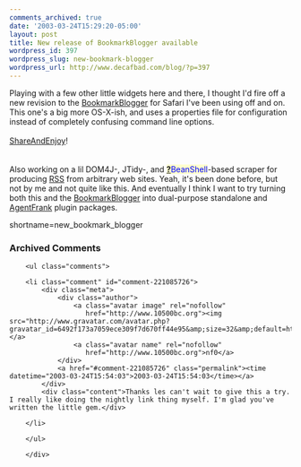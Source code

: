 ```yaml
---
comments_archived: true
date: '2003-03-24T15:29:20-05:00'
layout: post
title: New release of BookmarkBlogger available
wordpress_id: 397
wordpress_slug: new-bookmark-blogger
wordpress_url: http://www.decafbad.com/blog/?p=397
---
```

Playing with a few other little widgets here and there, I thought I'd 
fire off a new revision to the <a href="http://www.decafbad.com/twiki/bin/view/Main/BookmarkBlogger">BookmarkBlogger</a> for Safari I've been using
off and on.  This one's a big more OS-X-ish, and uses a properties file
for configuration instead of completely confusing command line options.
<br /><br />
<a href="http://www.decafbad.com/twiki/bin/view/Main/ShareAndEnjoy">ShareAndEnjoy</a>!  
<br /><br />
Also working on a lil DOM4J-, JTidy-, and <span style='background : #FFFFCE;'><a href="http://www.decafbad.com/twiki/bin/edit/Main/BeanShell?topicparent=Main.FilterData"><b>?</b></a><font color="#0000FF">BeanShell</font></span>-based scraper
for producing <a href="http://www.decafbad.com/twiki/bin/view/Main/RSS">RSS</a> from arbitrary web sites.  Yeah, it's been done before,
but not by me and not quite like this.  And eventually I think I want to 
try turning both this and the <a href="http://www.decafbad.com/twiki/bin/view/Main/BookmarkBlogger">BookmarkBlogger</a> into dual-purpose standalone
and <a href="http://www.decafbad.com/twiki/bin/view/Main/AgentFrank">AgentFrank</a> plugin packages.
<!--more-->
shortname=new_bookmark_blogger

<div id="comments" class="comments archived-comments">
            <h3>Archived Comments</h3>
            
        <ul class="comments">
            
        <li class="comment" id="comment-221085726">
            <div class="meta">
                <div class="author">
                    <a class="avatar image" rel="nofollow" 
                       href="http://www.10500bc.org"><img src="http://www.gravatar.com/avatar.php?gravatar_id=6492f173a7059ece309f7d670ff44e95&amp;size=32&amp;default=http://mediacdn.disqus.com/1320279820/images/noavatar32.png"/></a>
                    <a class="avatar name" rel="nofollow" 
                       href="http://www.10500bc.org">nf0</a>
                </div>
                <a href="#comment-221085726" class="permalink"><time datetime="2003-03-24T15:54:03">2003-03-24T15:54:03</time></a>
            </div>
            <div class="content">Thanks les can't wait to give this a try. I really like doing the nightly link thing myself. I'm glad you've written the little gem.</div>
            
        </li>
    
        </ul>
    
        </div>
    